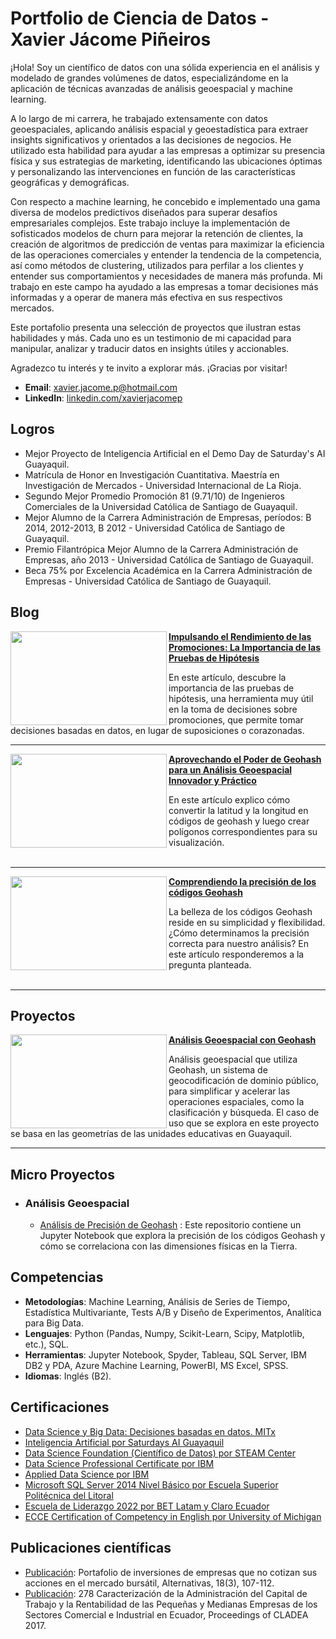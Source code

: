 # Portfolio de Ciencia de Datos - Xavier Jácome Piñeiros
¡Hola! Soy un científico de datos con una sólida experiencia en el análisis y modelado de grandes volúmenes de datos, especializándome en la aplicación de técnicas avanzadas de análisis geoespacial y machine learning.

A lo largo de mi carrera, he trabajado extensamente con datos geoespaciales, aplicando análisis espacial y geoestadística para extraer insights significativos y orientados a las decisiones de negocios. He utilizado esta habilidad para ayudar a las empresas a optimizar su presencia física y sus estrategias de marketing, identificando las ubicaciones óptimas y personalizando las intervenciones en función de las características geográficas y demográficas.

Con respecto a machine learning, he concebido e implementado una gama diversa de modelos predictivos diseñados para superar desafíos empresariales complejos. Este trabajo incluye la implementación de sofisticados modelos de churn para mejorar la retención de clientes, la creación de algoritmos de predicción de ventas para maximizar la eficiencia de las operaciones comerciales y entender la tendencia de la competencia, así como métodos de clustering, utilizados para perfilar a los clientes y entender sus comportamientos y necesidades de manera más profunda. Mi trabajo en este campo ha ayudado a las empresas a tomar decisiones más informadas y a operar de manera más efectiva en sus respectivos mercados.

Este portafolio presenta una selección de proyectos que ilustran estas habilidades y más. Cada uno es un testimonio de mi capacidad para manipular, analizar y traducir datos en insights útiles y accionables.

Agradezco tu interés y te invito a explorar más. ¡Gracias por visitar!

- **Email**: [xavier.jacome.p@hotmail.com](xavier.jacome.p@hotmail.com)
- **LinkedIn**: [linkedin.com/xavierjacomep](https://www.linkedin.com/in/xavierjacomep/)

## Logros
- Mejor Proyecto de Inteligencia Artificial en el Demo Day de Saturday's AI Guayaquil.
- Matrícula de Honor en Investigación Cuantitativa. Maestría en Investigación de Mercados - Universidad Internacional de La Rioja.
- Segundo Mejor Promedio Promoción 81 (9.71/10) de Ingenieros Comerciales de la Universidad Católica de Santiago de Guayaquil.
- Mejor Alumno de la Carrera Administración de Empresas, períodos: B 2014, 2012-2013, B 2012 - Universidad Católica de Santiago de Guayaquil.
- Premio Filantrópica Mejor Alumno de la Carrera Administración de Empresas, año 2013 - Universidad Católica de Santiago de Guayaquil.
- Beca 75% por Excelencia Académica en la Carrera Administración de Empresas - Universidad Católica de Santiago de Guayaquil.

## Blog

<img align="left" width="250" height="150" src="https://miro.medium.com/v2/resize:fit:1100/format:webp/1*-V6lc4ga7Wn7CWqdvdZyMg.png"> **[Impulsando el Rendimiento de las Promociones: La Importancia de las Pruebas de Hipótesis](https://medium.com/@xavier.jacome.p/impulsando-el-rendimiento-de-las-promociones-la-importancia-de-las-pruebas-de-hip%C3%B3tesis-5b5191f3c62)**

En este artículo, descubre la importancia de las pruebas de hipótesis, una herramienta muy útil en la toma de decisiones sobre promociones, que permite tomar decisiones basadas en datos, en lugar de suposiciones o corazonadas. 
<br />
___

<img align="left" width="250" height="150" src="https://miro.medium.com/v2/resize:fit:1100/format:webp/1*rqpr8sqvLkr-qZyijSoMDw.png"> **[Aprovechando el Poder de Geohash para un Análisis Geoespacial Innovador y Práctico](https://medium.com/@xavier.jacome.p/aprovechando-el-poder-de-geohash-para-un-an%C3%A1lisis-geoespacial-innovador-y-pr%C3%A1ctico-f3db82051b48)**

En este artículo explico cómo convertir la latitud y la longitud en códigos de geohash y luego crear polígonos correspondientes para su visualización. <br />
<br />

___

<img align="left" width="250" height="150" src="https://miro.medium.com/v2/resize:fit:1000/format:webp/1*qX5ED02QetmLDseUaP-fnA.png"> **[Comprendiendo la precisión de los códigos Geohash](https://medium.com/@xavier.jacome.p/comprendiendo-la-precisi%C3%B3n-de-los-c%C3%B3digos-geohash-para-la-optimizaci%C3%B3n-de-an%C3%A1lisis-espaciales-c685a8e2b0f)**

La belleza de los códigos Geohash reside en su simplicidad y flexibilidad. ¿Cómo determinamos la precisión correcta para nuestro análisis? En este artículo responderemos a la pregunta planteada. 
<br />
<br />

___


## Proyectos

<img align="left" width="250" height="150" src="https://miro.medium.com/v2/resize:fit:1100/format:webp/1*rqpr8sqvLkr-qZyijSoMDw.png"> **[Análisis Geoespacial con Geohash](https://github.com/xavierjacomep/Geohash_Spatial_Analysis)**

Análisis geoespacial que utiliza Geohash, un sistema de geocodificación de dominio público, para simplificar y acelerar las operaciones espaciales, como la clasificación y búsqueda. El caso de uso que se explora en este proyecto se basa en las geometrías de las unidades educativas en Guayaquil. 

___


## Micro Proyectos
- ### Análisis Geoespacial
    - [Análisis de Precisión de Geohash](https://github.com/xavierjacomep/Geohash_Precision_Analysis) : Este repositorio contiene un Jupyter Notebook que explora la precisión de los códigos Geohash y cómo se correlaciona con las dimensiones físicas en la Tierra.

 
## Competencias

- **Metodologías**: Machine Learning, Análisis de Series de Tiempo, Estadística Multivariante, Tests A/B y Diseño de Experimentos, Analítica para Big Data.
- **Lenguajes**: Python (Pandas, Numpy, Scikit-Learn, Scipy, Matplotlib, etc.), SQL.
- **Herramientas**: Jupyter Notebook, Spyder, Tableau, SQL Server, IBM DB2 y PDA, Azure Machine Learning, PowerBI, MS Excel, SPSS.
- **Idiomas**: Inglés (B2).

## Certificaciones

- [Data Science y Big Data: Decisiones basadas en datos. MITx](https://www.credential.net/0b6072d3-fea4-420c-8313-812a391bdd97#gs.y3xs7b)
- [Inteligencia Artificial por Saturdays AI Guayaquil]()
- [Data Science Foundation (Científico de Datos) por STEAM Center]()
- [Data Science Professional Certificate por IBM](https://www.coursera.org/account/accomplishments/specialization/certificate/S6C9PELLLP6X)
- [Applied Data Science por IBM](https://www.coursera.org/account/accomplishments/specialization/RR74K4TTZGED)
- [Microsoft SQL Server 2014 Nivel Básico por Escuela Superior Politécnica del Litoral]()
- [Escuela de Liderazgo 2022 por BET Latam y Claro Ecuador]()
- [ECCE Certification of Competency in English por University of Michigan]()


## Publicaciones científicas
- [Publicación](https://editorial.ucsg.edu.ec/ojs-alternativas/index.php/alternativas-ucsg/article/view/150): Portafolio de inversiones de empresas que no cotizan sus acciones en el mercado bursátil, Alternativas, 18(3), 107-112.
- [Publicación](https://cladea.org/wp-content/uploads/2022/01/278Yanina-Bajana-Villagomez-Xavier-Jacome-Pineiros-Freddy-Camacho-Villagomez-and-Genesis-Basantes-Brunes-Caracterizacion-De-La-Administracion-Del-Capital-D.pdf): 278 Caracterización de la Administración del Capital de Trabajo y la Rentabilidad de las Pequeñas y Medianas Empresas de los Sectores Comercial e Industrial en Ecuador, Proceedings of CLADEA 2017.

